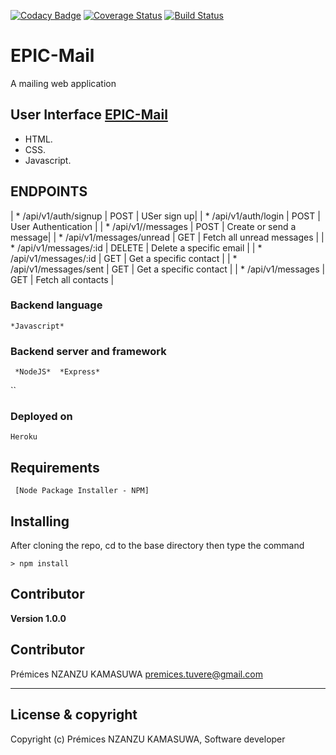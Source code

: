 [![Codacy Badge](https://api.codacy.com/project/badge/Grade/6650d18631a1434599f13e02d22c1919)](https://app.codacy.com/app/nkpremices/EPIC-Mail?utm_source=github.com&utm_medium=referral&utm_content=nkpremices/EPIC-Mail&utm_campaign=Badge_Grade_Dashboard)
[![Coverage Status](https://coveralls.io/repos/github/nkpremices/EPIC-Mail/badge.svg?branch=develop)](https://coveralls.io/github/nkpremices/EPIC-Mail?branch=develop) [![Build Status](https://travis-ci.com/nkpremices/EPIC-Mail.svg?branch=back-end)](https://travis-ci.com/nkpremices/EPIC-Mail)

# EPIC-Mail
A mailing web application

## User Interface [EPIC-Mail](https://nkpremices.github.io/EPIC-Mail/UI/index.html)
* HTML.
* CSS.
* Javascript.

## ENDPOINTS

| * /api/v1/auth/signup | POST | USer sign up|
| * /api/v1/auth/login | POST | User Authentication |
| * /api/v1//messages | POST | Create or send a message|
| * /api/v1/messages/unread | GET | Fetch all unread messages |
| * /api/v1/messages/:id | DELETE | Delete a specific email |
| * /api/v1/messages/:id | GET | Get a specific contact |
| * /api/v1/messages/sent | GET | Get a specific contact |
| * /api/v1/messages | GET | Fetch all contacts |
 

### Backend language
```
*Javascript*
```
### Backend server and framework
```
 *NodeJS*  *Express*
 ```
``
### Deployed on
```
Heroku
```
## Requirements
```
 [Node Package Installer - NPM] 
```

## Installing
After cloning the repo, cd to the base directory then type the command
```
> npm install
```
## Contributor

**Version 1.0.0**

## Contributor
Prémices NZANZU KAMASUWA <premices.tuvere@gmail.com>

---

## License & copyright
Copyright (c) Prémices NZANZU KAMASUWA, Software developer 